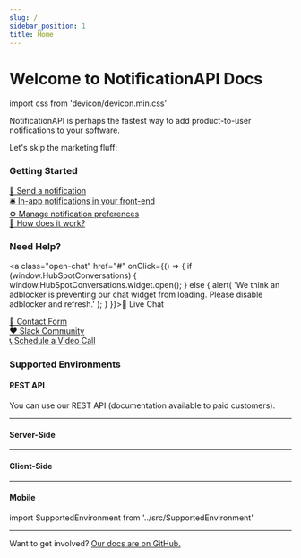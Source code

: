 ```yaml
---
slug: /
sidebar_position: 1
title: Home
---
```


# Welcome to NotificationAPI Docs

import css from 'devicon/devicon.min.css'

NotificationAPI is perhaps the fastest way to add product-to-user notifications to your software.

Let's skip the marketing fluff:

### Getting Started

[🚀 Send a notification ](quick-start/send-a-notification) <br/>
[🛎 In-app notifications in your front-end](quick-start/display-inapp-notifications) <br/>
[⚙️ Manage notification preferences](quick-start/manage-preferences) <br/>
[📄 How does it work?](quick-start/how-does-it-work)

### Need Help?

<a class="open-chat" href="#" onClick={() => {
if (window.HubSpotConversations) {
window.HubSpotConversations.widget.open();
} else {
alert(
'We think an adblocker is preventing our chat widget from loading. Please disable adblocker and refresh.'
);
}
}}>💬 Live Chat</a><br/>

[ 📧 Contact Form ](https://www.notificationapi.com/contact) <br/>
[ ❤️ Slack Community](https://join.slack.com/t/notificationapi-comm/shared_invite/zt-ygbwiyip-6eA~A8pxmhGZpk~B14BL7w)<br/>
[ 📞 Schedule a Video Call](https://calendly.com/notificationapi)

### Supported Environments

#### REST API

You can use our REST API (documentation available to paid customers).

---

#### Server-Side

<div style={{display: 'flex', flexWrap: 'wrap', columnGap: 64, rowGap: 32, marginBottom: 32}}>
    <SupportedEnvironment logo="devicon-nodejs-plain" name="Node.js" path="./reference/server" />
    <SupportedEnvironment logo="devicon-typescript-plain" name="Typescript" path="./reference/server" />
    <SupportedEnvironment logo="devicon-python-plain" name="Python" path="./reference/server" />
    <SupportedEnvironment logo="devicon-php-plain" name="PHP" path="./reference/server" />
    <SupportedEnvironment logo="devicon-go-original-wordmark" name="Go" path="./reference/server" />
    <SupportedEnvironment logo="devicon-csharp-plain" name="C#" path="./reference/server" />
    <SupportedEnvironment logo="devicon-ruby-plain" name="Ruby" path="./reference/server" />
</div>

---

#### Client-Side

<div style={{display: 'flex', flexWrap: 'wrap', columnGap: 64, rowGap: 32, marginBottom: 32}}>
    <SupportedEnvironment  logo="devicon-react-plain" name="React" path="./reference/js-client" />
    <SupportedEnvironment  logo="devicon-nextjs-plain" name="Next.js" path="./reference/js-client" />
    <SupportedEnvironment  logo="devicon-javascript-plain" name="JavaScript" path="./reference/js-client" />
    <SupportedEnvironment  logo="devicon-angularjs-plain" name="Angular" path="./reference/js-client" />
    <SupportedEnvironment  logo="devicon-vuejs-plain" name="Vue" path="./reference/js-client" />
</div>

---

#### Mobile

<div style={{display: 'flex', flexWrap: 'wrap', columnGap: 64, rowGap: 32, marginBottom: 32}}>
    <SupportedEnvironment  logo="devicon-apple-plain" name="iOS" path="./reference/ios-sdk" />
    <SupportedEnvironment logo="devicon-android-plain" name="Android" path="./reference/android_sdk" />
</div>

import SupportedEnvironment from '../src/SupportedEnvironment'

---

Want to get involved? [Our docs are on GitHub.](https://github.com/notificationapi-com/docs)
